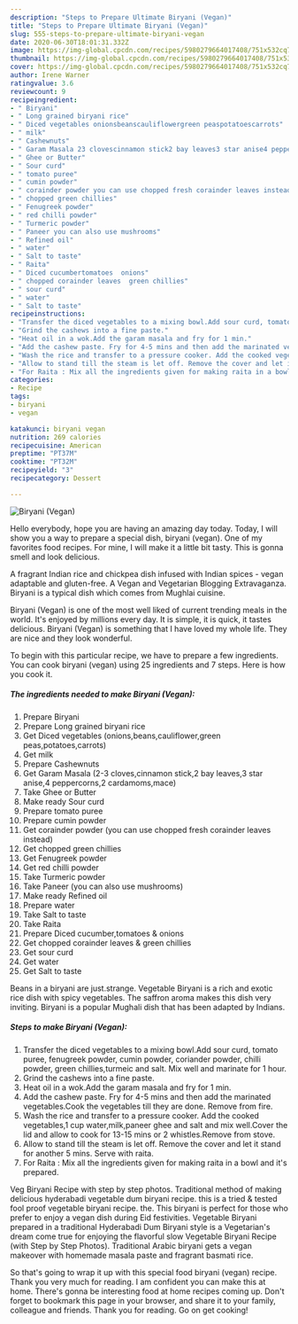 ```yaml
---
description: "Steps to Prepare Ultimate Biryani (Vegan)"
title: "Steps to Prepare Ultimate Biryani (Vegan)"
slug: 555-steps-to-prepare-ultimate-biryani-vegan
date: 2020-06-30T18:01:31.332Z
image: https://img-global.cpcdn.com/recipes/5980279664017408/751x532cq70/biryani-vegan-recipe-main-photo.jpg
thumbnail: https://img-global.cpcdn.com/recipes/5980279664017408/751x532cq70/biryani-vegan-recipe-main-photo.jpg
cover: https://img-global.cpcdn.com/recipes/5980279664017408/751x532cq70/biryani-vegan-recipe-main-photo.jpg
author: Irene Warner
ratingvalue: 3.6
reviewcount: 9
recipeingredient:
- " Biryani"
- " Long grained biryani rice"
- " Diced vegetables onionsbeanscauliflowergreen peaspotatoescarrots"
- " milk"
- " Cashewnuts"
- " Garam Masala 23 clovescinnamon stick2 bay leaves3 star anise4 peppercorns2 cardamomsmace"
- " Ghee or Butter"
- " Sour curd"
- " tomato puree"
- " cumin powder"
- " corainder powder you can use chopped fresh corainder leaves instead"
- " chopped green chillies"
- " Fenugreek powder"
- " red chilli powder"
- " Turmeric powder"
- " Paneer you can also use mushrooms"
- " Refined oil"
- " water"
- " Salt to taste"
- " Raita"
- " Diced cucumbertomatoes  onions"
- " chopped corainder leaves  green chillies"
- " sour curd"
- " water"
- " Salt to taste"
recipeinstructions:
- "Transfer the diced vegetables to a mixing bowl.Add sour curd, tomato puree, fenugreek powder, cumin powder, coriander powder, chilli powder, green chillies,turmeic and salt. Mix well and marinate for 1 hour."
- "Grind the cashews into a fine paste."
- "Heat oil in a wok.Add the garam masala and fry for 1 min."
- "Add the cashew paste. Fry for 4-5 mins and then add the marinated vegetables.Cook the vegetables till they are done. Remove from fire."
- "Wash the rice and transfer to a pressure cooker. Add the cooked vegetables,1 cup water,milk,paneer ghee and salt and mix well.Cover the lid and allow to cook for 13-15 mins or 2 whistles.Remove from stove."
- "Allow to stand till the steam is let off. Remove the cover and let it stand for another 5 mins. Serve with raita."
- "For Raita : Mix all the ingredients given for making raita in a bowl and it&#39;s prepared."
categories:
- Recipe
tags:
- biryani
- vegan

katakunci: biryani vegan 
nutrition: 269 calories
recipecuisine: American
preptime: "PT37M"
cooktime: "PT32M"
recipeyield: "3"
recipecategory: Dessert

---
```



![Biryani (Vegan)](https://img-global.cpcdn.com/recipes/5980279664017408/751x532cq70/biryani-vegan-recipe-main-photo.jpg)

Hello everybody, hope you are having an amazing day today. Today, I will show you a way to prepare a special dish, biryani (vegan). One of my favorites food recipes. For mine, I will make it a little bit tasty. This is gonna smell and look delicious.

A fragrant Indian rice and chickpea dish infused with Indian spices - vegan adaptable and gluten-free. A Vegan and Vegetarian Blogging Extravaganza. Biryani is a typical dish which comes from Mughlai cuisine.

Biryani (Vegan) is one of the most well liked of current trending meals in the world. It's enjoyed by millions every day. It is simple, it is quick, it tastes delicious. Biryani (Vegan) is something that I have loved my whole life. They are nice and they look wonderful.


To begin with this particular recipe, we have to prepare a few ingredients. You can cook biryani (vegan) using 25 ingredients and 7 steps. Here is how you cook it.

<!--inarticleads1-->

##### The ingredients needed to make Biryani (Vegan):

1. Prepare  Biryani
1. Prepare  Long grained biryani rice
1. Get  Diced vegetables (onions,beans,cauliflower,green peas,potatoes,carrots)
1. Get  milk
1. Prepare  Cashewnuts
1. Get  Garam Masala (2-3 cloves,cinnamon stick,2 bay leaves,3 star anise,4 peppercorns,2 cardamoms,mace)
1. Take  Ghee or Butter
1. Make ready  Sour curd
1. Prepare  tomato puree
1. Prepare  cumin powder
1. Get  corainder powder (you can use chopped fresh corainder leaves instead)
1. Get  chopped green chillies
1. Get  Fenugreek powder
1. Get  red chilli powder
1. Take  Turmeric powder
1. Take  Paneer (you can also use mushrooms)
1. Make ready  Refined oil
1. Prepare  water
1. Take  Salt to taste
1. Take  Raita
1. Prepare  Diced cucumber,tomatoes &amp; onions
1. Get  chopped corainder leaves &amp; green chillies
1. Get  sour curd
1. Get  water
1. Get  Salt to taste


Beans in a biryani are just.strange. Vegetable Biryani is a rich and exotic rice dish with spicy vegetables. The saffron aroma makes this dish very inviting. Biryani is a popular Mughali dish that has been adapted by Indians. 

<!--inarticleads2-->

##### Steps to make Biryani (Vegan):

1. Transfer the diced vegetables to a mixing bowl.Add sour curd, tomato puree, fenugreek powder, cumin powder, coriander powder, chilli powder, green chillies,turmeic and salt. Mix well and marinate for 1 hour.
1. Grind the cashews into a fine paste.
1. Heat oil in a wok.Add the garam masala and fry for 1 min.
1. Add the cashew paste. Fry for 4-5 mins and then add the marinated vegetables.Cook the vegetables till they are done. Remove from fire.
1. Wash the rice and transfer to a pressure cooker. Add the cooked vegetables,1 cup water,milk,paneer ghee and salt and mix well.Cover the lid and allow to cook for 13-15 mins or 2 whistles.Remove from stove.
1. Allow to stand till the steam is let off. Remove the cover and let it stand for another 5 mins. Serve with raita.
1. For Raita : Mix all the ingredients given for making raita in a bowl and it&#39;s prepared.


Veg Biryani Recipe with step by step photos. Traditional method of making delicious hyderabadi vegetable dum biryani recipe. this is a tried &amp; tested fool proof vegetable biryani recipe. the. This biryani is perfect for those who prefer to enjoy a vegan dish during Eid festivities. Vegetable Biryani prepared in a traditional Hyderabadi Dum Biryani style is a Vegetarian&#39;s dream come true for enjoying the flavorful slow Vegetable Biryani Recipe (with Step by Step Photos). Traditional Arabic biryani gets a vegan makeover with homemade masala paste and fragrant basmati rice. 

So that's going to wrap it up with this special food biryani (vegan) recipe. Thank you very much for reading. I am confident you can make this at home. There's gonna be interesting food at home recipes coming up. Don't forget to bookmark this page in your browser, and share it to your family, colleague and friends. Thank you for reading. Go on get cooking!
